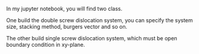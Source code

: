 In my jupyter notebook, you will find two class.

One build the double screw dislocation system, you can specify the system size, stacking method, burgers vector and so on.

The other build single screw dislocation system, which must be open boundary condition in xy-plane.

